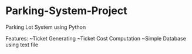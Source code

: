 # Parking-System-Project
Parking Lot System using Python


Features:
~Ticket Generating
~Ticket Cost Computation
~Simple Database using text file

